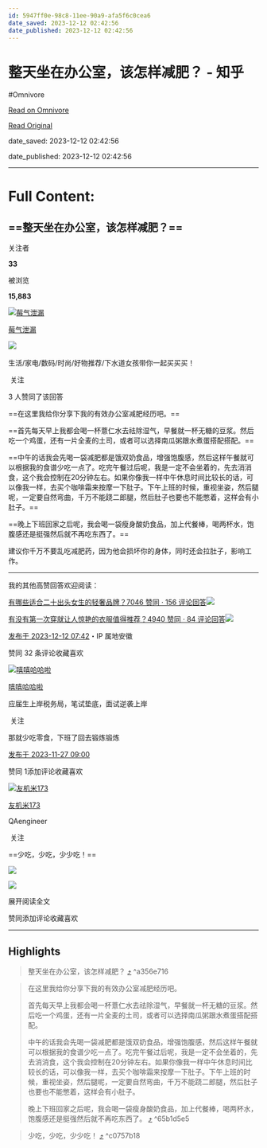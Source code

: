 ```yaml
---
id: 5947ff0e-98c8-11ee-90a9-afa5f6c0cea6
date_saved: 2023-12-12 02:42:56
date_published: 2023-12-12 02:42:56
---
```


# 整天坐在办公室，该怎样减肥？ - 知乎
#Omnivore

[Read on Omnivore](https://omnivore.app/me/-18c5d23c856)

[Read Original](https://www.zhihu.com/question/630265055/answer/3322882133)

date_saved: 2023-12-12 02:42:56

date_published: 2023-12-12 02:42:56

--- 

# Full Content: 

## ==整天坐在办公室，该怎样减肥？==

关注者

**33**

被浏览

**15,883**

[![莓气泄漏](https://proxy-prod.omnivore-image-cache.app/0x0,so68yNgN6L2DvdqK6T-sQti82Ls_4quprrrkD0go_Q6E/https://picx.zhimg.com/v2-af1a81b0cfe15e390421ce2c9ce113cb_l.jpg?source=2c26e567)](https://www.zhihu.com/people/shui-zhu-mei-ren-yu-20-89)

[莓气泄漏](https://www.zhihu.com/people/shui-zhu-mei-ren-yu-20-89)

​![](https://proxy-prod.omnivore-image-cache.app/0x0,sRpP1H2oa_TfsDLpATwsIt6ipVLRN7HlUZGTch2Ee4JQ/https://picx.zhimg.com/v2-4812630bc27d642f7cafcd6cdeca3d7a.jpg?source=88ceefae)

生活/家电/数码/时尚/好物推荐/下水道女孩带你一起买买买！

​ 关注

3 人赞同了该回答

==在这里我给你分享下我的有效办公室减肥经历吧。==

==首先每天早上我都会喝一杯薏仁水去祛除湿气，早餐就一杯无糖的豆浆。然后吃一个鸡蛋，还有一片全麦的土司，或者可以选择南瓜粥跟水煮蛋搭配搭配。==

==中午的话我会先喝一袋减肥都是饿双奶食品，增强饱腹感，然后这样午餐就可以根据我的食谱少吃一点了。吃完午餐过后呢，我是一定不会坐着的，先去消消食，这个我会控制在20分钟左右。如果你像我一样中午休息时间比较长的话，可以像我一样，去买个咖啡霜来按摩一下肚子。下午上班的时候，重视坐姿，然后腿呢，一定要自然弯曲，千万不能跷二郎腿，然后肚子也要也不能憋着，这样会有小肚子。==

==晚上下班回家之后呢，我会喝一袋瘦身酸奶食品，加上代餐棒，喝两杯水，饱腹感还是挺强然后就不再吃东西了。==

建议你千万不要乱吃减肥药，因为他会损坏你的身体，同时还会拉肚子，影响工作。

---

我的其他高赞回答欢迎阅读：

[有哪些适合二十出头女生的轻奢品牌？7046 赞同 · 156 评论回答![](https://proxy-prod.omnivore-image-cache.app/0x0,sBrByr-xKVkBxGZ_Z_Z5WDJwjG0Nq7OHFui3PaNkiWHM/https://pic3.zhimg.com/v2-d47e21e93c314777ec8e9558504c3dba_120x160.jpg)](https://www.zhihu.com/question/50108354/answer/1885367963)

[有没有第一次穿就让人惊艳的衣服值得推荐？4940 赞同 · 84 评论回答![](https://proxy-prod.omnivore-image-cache.app/0x0,szHg3Ua5BmBcFCnZeHeqbrYjooEpMJ-y3OUVimMHnu9k/https://pic1.zhimg.com/v2-d38c83eb59aef0cb6c1b16f2fe14d33c_120x160.jpg)](https://www.zhihu.com/question/386499730/answer/1497396572)

[发布于 2023-12-12 07:42](https://www.zhihu.com/question/630265055/answer/3322882133)・IP 属地安徽

​赞同 3​​2 条评论​收藏​喜欢

[![嘻嘻哈哈啦](https://proxy-prod.omnivore-image-cache.app/0x0,s3peEwVUqeIh2mFFai7UEnSzquQ97V7595ToRSDR7Ndg/https://pic1.zhimg.com/v2-fdbcae353c01ac94001e8413d63551a6_l.jpg?source=1def8aca)](https://www.zhihu.com/people/xi-xi-ha-ha-la-10)

[嘻嘻哈哈啦](https://www.zhihu.com/people/xi-xi-ha-ha-la-10)

应届生上岸税务局，笔试垫底，面试逆袭上岸

​ 关注

那就少吃零食，下班了回去锻炼锻炼

[发布于 2023-11-27 09:00](https://www.zhihu.com/question/630265055/answer/3304457499)

​赞同 1​​添加评论​收藏​喜欢

[![友机米173](https://proxy-prod.omnivore-image-cache.app/0x0,sP2cBDs8ICXXlr9xATgqIGq0b5I5T0LjdOX9nifBViwA/https://pica.zhimg.com/v2-e404eb72b41312de5a614df684eb5147_l.jpg?source=1def8aca)](https://www.zhihu.com/people/damind8099)

[友机米173](https://www.zhihu.com/people/damind8099)

QAengineer

​ 关注

==少吃，少吃，少少吃！==

![](https://proxy-prod.omnivore-image-cache.app/1078x1225,spufeCpEHnnB3phw8f6NDseJis4WeFYFVITI8jKoGD5s/https://picx.zhimg.com/50/v2-0942f769f22a644bfd8900eecfdcb8a4_720w.jpg?source=1def8aca)

![](https://proxy-prod.omnivore-image-cache.app/500x0,sGzupULNHSd0bEkK1OnjEi7ef1EON2e5q9c15dpGO8F8/https://pic1.zhimg.com/50/v2-a425cd48f1aa0f79ceacdcd8b1a2392d_720w.jpg?source=1def8aca)

展开阅读全文​

​赞同​​添加评论​收藏​喜欢

---

## Highlights

> 整天坐在办公室，该怎样减肥？ [⤴️](https://omnivore.app/me/-18c5d23c856#a356e716-533d-486b-b0dc-6b53221aeca1)  ^a356e716

> 在这里我给你分享下我的有效办公室减肥经历吧。
> 
> 首先每天早上我都会喝一杯薏仁水去祛除湿气，早餐就一杯无糖的豆浆。然后吃一个鸡蛋，还有一片全麦的土司，或者可以选择南瓜粥跟水煮蛋搭配搭配。
> 
> 中午的话我会先喝一袋减肥都是饿双奶食品，增强饱腹感，然后这样午餐就可以根据我的食谱少吃一点了。吃完午餐过后呢，我是一定不会坐着的，先去消消食，这个我会控制在20分钟左右。如果你像我一样中午休息时间比较长的话，可以像我一样，去买个咖啡霜来按摩一下肚子。下午上班的时候，重视坐姿，然后腿呢，一定要自然弯曲，千万不能跷二郎腿，然后肚子也要也不能憋着，这样会有小肚子。
> 
> 晚上下班回家之后呢，我会喝一袋瘦身酸奶食品，加上代餐棒，喝两杯水，饱腹感还是挺强然后就不再吃东西了。 [⤴️](https://omnivore.app/me/-18c5d23c856#65b1d5e5-bfd5-49c1-812d-8b1c64cc8a52)  ^65b1d5e5

> 少吃，少吃，少少吃！ [⤴️](https://omnivore.app/me/-18c5d23c856#c0757b18-bfbe-4317-a914-67744ef166fd)  ^c0757b18

